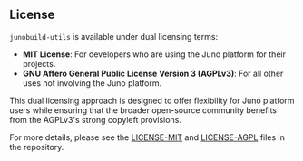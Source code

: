 ## License

`junobuild-utils` is available under dual licensing terms:

- **MIT License**: For developers who are using the Juno platform for their projects.
- **GNU Affero General Public License Version 3 (AGPLv3)**: For all other uses not involving the Juno platform.

This dual licensing approach is designed to offer flexibility for Juno platform users while ensuring that the broader open-source community benefits from the AGPLv3's strong copyleft provisions.

For more details, please see the [LICENSE-MIT](LICENSE-MIT) and [LICENSE-AGPL](LICENSE-AGPL) files in the repository.
